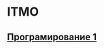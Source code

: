 # ITMO
<h2><a href = "https://github.com/IXITMANI/ITMO/tree/Proga_Lab1">Програмирование 1 </a></h2>
